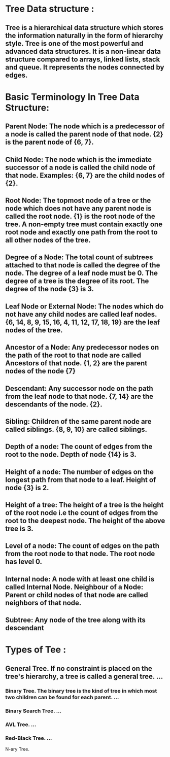 <h1>Tree Data structure :</h1>
<h2>Tree is a hierarchical data structure which stores the information naturally in the form of hierarchy style. Tree is one of the most powerful and advanced data structures. It is a non-linear data structure compared to arrays, linked lists, stack and queue. It represents the nodes connected by edges.</h2>
<h1>Basic Terminology In Tree Data Structure:</h1>

<h2>Parent Node: The node which is a predecessor of a node is called the parent node of that node. {2} is the parent node of {6, 7}.</h2>
<h2>Child Node: The node which is the immediate successor of a node is called the child node of that node. Examples: {6, 7} are the child nodes of {2}.</h2>
<h2>Root Node: The topmost node of a tree or the node which does not have any parent node is called the root node. {1} is the root node of the tree. A non-empty tree must contain exactly one root node and exactly one path from the root to all other nodes of the tree.</h2>
<h2>Degree of a Node: The total count of subtrees attached to that node is called the degree of the node. The degree of a leaf node must be 0. The degree of a tree is the degree of its root. The degree of the node {3} is 3.</h2>
<h2>Leaf Node or External Node: The nodes which do not have any child nodes are called leaf nodes. {6, 14, 8, 9, 15, 16, 4, 11, 12, 17, 18, 19} are the leaf nodes of the tree.</h2>
<h2>Ancestor of a Node: Any predecessor nodes on the path of the root to that node are called Ancestors of that node. {1, 2} are the parent nodes of the node {7}</h2>
<h2>Descendant: Any successor node on the path from the leaf node to that node. {7, 14} are the descendants of the node. {2}.</h2>
<h2>Sibling: Children of the same parent node are called siblings. {8, 9, 10} are called siblings.</h2>
<h2>Depth of a node: The count of edges from the root to the node. Depth of node {14} is 3.</h2>
<h2>Height of a node: The number of edges on the longest path from that node to a leaf. Height of node {3} is 2.</h2>
<h2>Height of a tree: The height of a tree is the height of the root node i.e the count of edges from the root to the deepest node. The height of the above tree is 3.</h2>
<h2>Level of a node: The count of edges on the path from the root node to that node. The root node has level 0.</h2>
<h2>Internal node: A node with at least one child is called Internal Node.
Neighbour of a Node: Parent or child nodes of that node are called neighbors of that node.</h2>
<h2>Subtree: Any node of the tree along with its descendant</h2>
<h1>Types of Tee :</h1>
<h2>General Tree. If no constraint is placed on the tree's hierarchy, a tree is called a general tree. ...</h2>
<h3>Binary Tree. The binary tree is the kind of tree in which most two children can be found for each parent. ...</h3>
<h3>Binary Search Tree. ...</h3>
<h3>AVL Tree. ...</h3>
<h3>Red-Black Tree. ...</h3>
N-ary Tree.